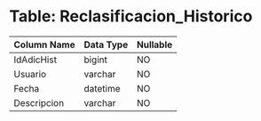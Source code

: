 # Table: Reclasificacion_Historico

| Column Name | Data Type | Nullable |
|-------------|-----------|----------|
| IdAdicHist | bigint | NO |
| Usuario | varchar | NO |
| Fecha | datetime | NO |
| Descripcion | varchar | NO |
